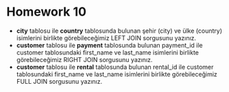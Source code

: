 # Homework 10

<ul>
    <li><b>city</b> tablosu ile <b>country</b> tablosunda bulunan şehir (city) ve ülke (country) isimlerini birlikte görebileceğimiz LEFT JOIN sorgusunu yazınız.</li>
    <li><b>customer</b> tablosu ile <b>payment</b> tablosunda bulunan payment_id ile customer tablosundaki first_name ve last_name isimlerini birlikte görebileceğimiz RIGHT JOIN sorgusunu yazınız.</li>
    <li><b>customer</b> tablosu ile <b>rental</b> tablosunda bulunan rental_id ile customer tablosundaki first_name ve last_name isimlerini birlikte görebileceğimiz FULL JOIN sorgusunu yazınız.</li>  
</ul>